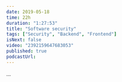 ```yaml
---
date: 2019-05-18
time: 22h
duration: "1:27:53"
title: "Software security"
tags: ["Security", "Backend", "Frontend"]
isNext: false
video: "2392159647683053"
published: true
podcastUrl:
---
```


[//]: # "Check this github issue on How to add Episode Notes  https://github.com/DevC-Casa/geeksblabla.com/issues/23 "

...
